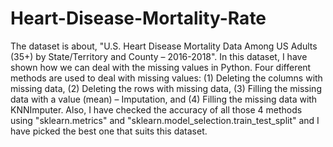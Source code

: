 # Heart-Disease-Mortality-Rate
The dataset is about, "U.S. Heart Disease Mortality Data Among US Adults (35+) by State/Territory and County – 2016-2018".
In this dataset, I have shown how we can deal with the missing values in Python.
Four different methods are used to deal with missing values: 
(1) Deleting the columns with missing data,
(2) Deleting the rows with missing data,
(3) Filling the missing data with a value (mean) – Imputation, and
(4) Filling the missing data with KNNImputer.
Also, I have checked the accuracy of all those 4 methods using "sklearn.metrics" and "sklearn.model_selection.train_test_split" and I have picked the best one that suits this dataset.
